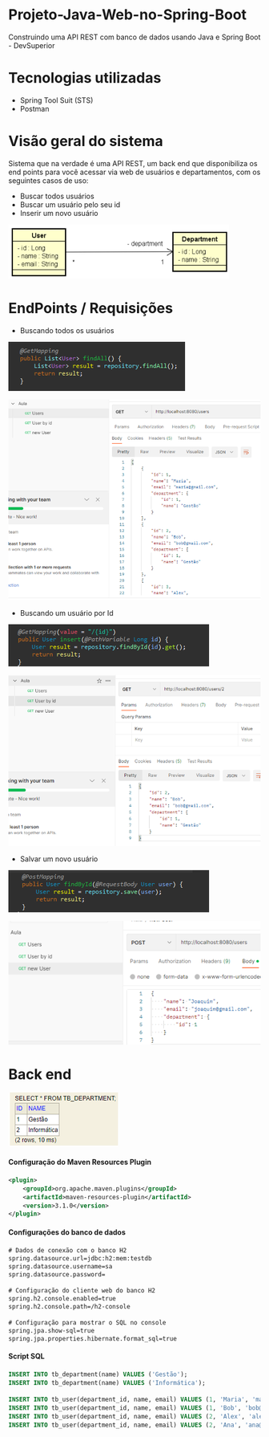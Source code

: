 # Projeto-Java-Web-no-Spring-Boot
Construindo uma API REST com banco de dados usando Java e Spring Boot - DevSuperior

# Tecnologias utilizadas
-  Spring Tool Suit (STS)
-  Postman

# Visão geral do sistema

Sistema que na verdade é uma API REST, um back end que disponibiliza os end points para você acessar via web de usuários e departamentos, com os seguintes casos de uso:
- Buscar todos usuários 
- Buscar um usuário pelo seu id
- Inserir um novo usuário

![Image](https://github.com/LucasCosta-Code23/Projeto-Java-Web-no-Spring-Boot/blob/main/img/diagrama.png "Diagram.")

# EndPoints / Requisições

- Buscando todos os usuários

  
![Image](https://github.com/LucasCosta-Code23/Projeto-Java-Web-no-Spring-Boot/blob/main/img/endpointUsers.png "All users.")

  
![Image](https://github.com/LucasCosta-Code23/Projeto-Java-Web-no-Spring-Boot/blob/main/img/Users.png "All users.")

- Buscando um usuário por Id

![Image](https://github.com/LucasCosta-Code23/Projeto-Java-Web-no-Spring-Boot/blob/main/img/Userbyid.png "One user per ID.")

![Image](https://github.com/LucasCosta-Code23/Projeto-Java-Web-no-Spring-Boot/blob/main/img/User%20by%20id.png "One user per ID")

-  Salvar um novo usuário

![Image](https://github.com/LucasCosta-Code23/Projeto-Java-Web-no-Spring-Boot/blob/main/img/SaveNewUser.png "Save new User")

![Image](https://github.com/LucasCosta-Code23/Projeto-Java-Web-no-Spring-Boot/blob/main/img/new%20User.png "Save new User")

# Back end

![Image](https://github.com/LucasCosta-Code23/Projeto-Java-Web-no-Spring-Boot/blob/main/img/databaseH2Users.png "db H2 All users.")

#### Configuração do Maven Resources Plugin

```xml
<plugin>
	<groupId>org.apache.maven.plugins</groupId>
	<artifactId>maven-resources-plugin</artifactId>
	<version>3.1.0</version>
</plugin>
```

#### Configurações do banco de dados

```
# Dados de conexão com o banco H2
spring.datasource.url=jdbc:h2:mem:testdb
spring.datasource.username=sa
spring.datasource.password=

# Configuração do cliente web do banco H2
spring.h2.console.enabled=true
spring.h2.console.path=/h2-console

# Configuração para mostrar o SQL no console
spring.jpa.show-sql=true
spring.jpa.properties.hibernate.format_sql=true
```

#### Script SQL

```sql
INSERT INTO tb_department(name) VALUES ('Gestão');
INSERT INTO tb_department(name) VALUES ('Informática');

INSERT INTO tb_user(department_id, name, email) VALUES (1, 'Maria', 'maria@gmail.com');
INSERT INTO tb_user(department_id, name, email) VALUES (1, 'Bob', 'bob@gmail.com');
INSERT INTO tb_user(department_id, name, email) VALUES (2, 'Alex', 'alex@gmail.com');
INSERT INTO tb_user(department_id, name, email) VALUES (2, 'Ana', 'ana@gmail.com');
